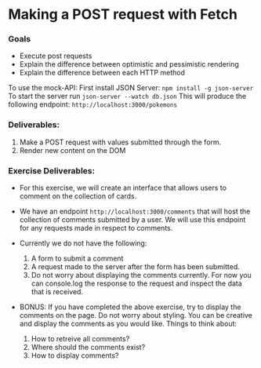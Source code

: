 # Making a POST request with Fetch

### Goals

- Execute post requests
- Explain the difference between optimistic and pessimistic rendering
- Explain the difference between each HTTP method

To use the mock-API:
First install JSON Server: `npm install -g json-server`
To start the server run `json-server --watch db.json`
This will produce the following endpoint: `http://localhost:3000/pokemons`

### Deliverables:

1. Make a POST request with values submitted through the form.
2. Render new content on the DOM

### Exercise Deliverables:

- For this exercise, we will create an interface that allows users to comment on the collection of cards. 
- We have an endpoint `http://localhost:3000/comments` that will host the collection of comments submitted by a user. We will use this endpoint for any requests made in respect to comments.
- Currently we do not have the following: 
  1. A form to submit a comment
  2. A request made to the server after the form has been submitted. 
  3. Do not worry about displaying the comments currently. For now you can console.log the response to the request and inspect the data that is received.

- BONUS: If you have completed the above exercise, try to display the comments on the page. Do not worry about styling. You can be creative and display the comments as you would like. Things to think about: 
  1. How to retreive all comments?
  2. Where should the comments exist?
  3. How to display comments? 

